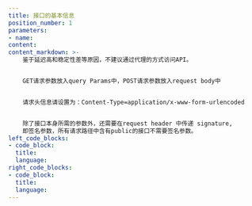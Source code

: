 ```yaml
---
title: 接口的基本信息
position_number: 1
parameters:
- name:
content:
content_markdown: >-
    鉴于延迟高和稳定性差等原因，不建议通过代理的方式访问API。


    GET请求参数放入query Params中，POST请求参数放入request body中


    请求头信息请设置为：Content-Type=application/x-www-form-urlencoded


    除了接口本身所需的参数外，还需要在request header 中传递 signature,
    即签名参数，所有请求路径中含有public的接口不需要签名参数。
left_code_blocks:
- code_block:
  title:
  language:
right_code_blocks:
- code_block:
  title:
  language:
---
```



